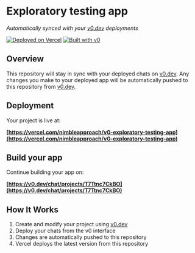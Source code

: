 # Exploratory testing app

*Automatically synced with your [v0.dev](https://v0.dev) deployments*

[![Deployed on Vercel](https://img.shields.io/badge/Deployed%20on-Vercel-black?style=for-the-badge&logo=vercel)](https://vercel.com/nimbleapproach/v0-exploratory-testing-app)
[![Built with v0](https://img.shields.io/badge/Built%20with-v0.dev-black?style=for-the-badge)](https://v0.dev/chat/projects/T7Ttnc7CkBO)

## Overview

This repository will stay in sync with your deployed chats on [v0.dev](https://v0.dev).
Any changes you make to your deployed app will be automatically pushed to this repository from [v0.dev](https://v0.dev).

## Deployment

Your project is live at:

**[https://vercel.com/nimbleapproach/v0-exploratory-testing-app](https://vercel.com/nimbleapproach/v0-exploratory-testing-app)**

## Build your app

Continue building your app on:

**[https://v0.dev/chat/projects/T7Ttnc7CkBO](https://v0.dev/chat/projects/T7Ttnc7CkBO)**

## How It Works

1. Create and modify your project using [v0.dev](https://v0.dev)
2. Deploy your chats from the v0 interface
3. Changes are automatically pushed to this repository
4. Vercel deploys the latest version from this repository